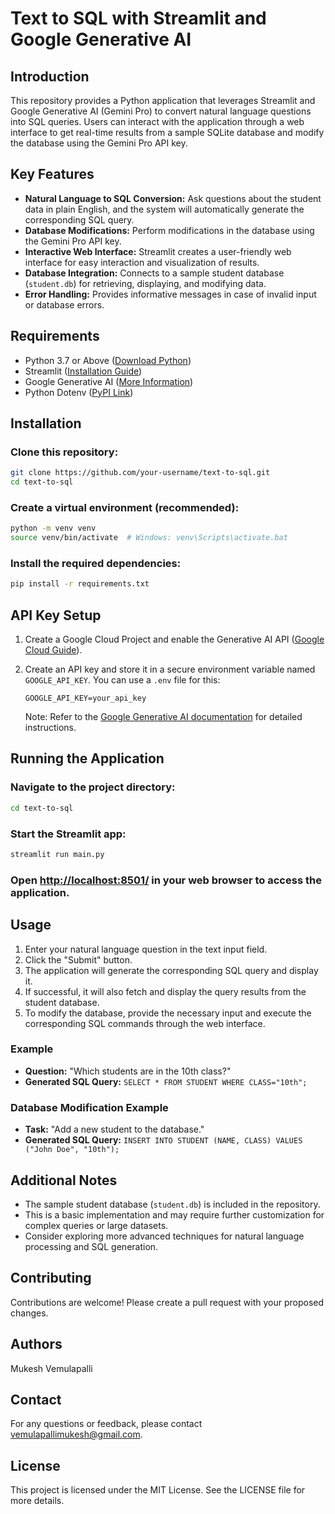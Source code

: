 # Text to SQL with Streamlit and Google Generative AI

## Introduction

This repository provides a Python application that leverages Streamlit and Google Generative AI (Gemini Pro) to convert natural language questions into SQL queries. Users can interact with the application through a web interface to get real-time results from a sample SQLite database and modify the database using the Gemini Pro API key.

## Key Features

- **Natural Language to SQL Conversion:** Ask questions about the student data in plain English, and the system will automatically generate the corresponding SQL query.
- **Database Modifications:** Perform modifications in the database using the Gemini Pro API key.
- **Interactive Web Interface:** Streamlit creates a user-friendly web interface for easy interaction and visualization of results.
- **Database Integration:** Connects to a sample student database (`student.db`) for retrieving, displaying, and modifying data.
- **Error Handling:** Provides informative messages in case of invalid input or database errors.

## Requirements

- Python 3.7 or Above ([Download Python](https://www.python.org/downloads/))
- Streamlit ([Installation Guide](https://docs.streamlit.io/get-started/installation))
- Google Generative AI ([More Information](https://www.xda-developers.com/google-generative-ai-expands-beta-testing/))
- Python Dotenv ([PyPI Link](https://pypi.org/project/dotenv/))

## Installation

### Clone this repository:

```bash
git clone https://github.com/your-username/text-to-sql.git
cd text-to-sql
```

### Create a virtual environment (recommended):

```bash
python -m venv venv
source venv/bin/activate  # Windows: venv\Scripts\activate.bat
```

### Install the required dependencies:

```bash
pip install -r requirements.txt
```

## API Key Setup

1. Create a Google Cloud Project and enable the Generative AI API ([Google Cloud Guide](https://cloud.google.com/ai/generative-ai)).
2. Create an API key and store it in a secure environment variable named `GOOGLE_API_KEY`. You can use a `.env` file for this:

    ```plaintext
    GOOGLE_API_KEY=your_api_key
    ```

   Note: Refer to the [Google Generative AI documentation](https://cloud.google.com/ai/generative-ai) for detailed instructions.

## Running the Application

### Navigate to the project directory:

```bash
cd text-to-sql
```

### Start the Streamlit app:

```bash
streamlit run main.py
```

### Open [http://localhost:8501/](http://localhost:8501/) in your web browser to access the application.

## Usage

1. Enter your natural language question in the text input field.
2. Click the "Submit" button.
3. The application will generate the corresponding SQL query and display it.
4. If successful, it will also fetch and display the query results from the student database.
5. To modify the database, provide the necessary input and execute the corresponding SQL commands through the web interface.

### Example

- **Question:** "Which students are in the 10th class?"
- **Generated SQL Query:** `SELECT * FROM STUDENT WHERE CLASS="10th";`

### Database Modification Example

- **Task:** "Add a new student to the database."
- **Generated SQL Query:** `INSERT INTO STUDENT (NAME, CLASS) VALUES ("John Doe", "10th");`

## Additional Notes

- The sample student database (`student.db`) is included in the repository.
- This is a basic implementation and may require further customization for complex queries or large datasets.
- Consider exploring more advanced techniques for natural language processing and SQL generation.

## Contributing

Contributions are welcome! Please create a pull request with your proposed changes.

## Authors

Mukesh Vemulapalli

## Contact

For any questions or feedback, please contact vemulapallimukesh@gmail.com.

## License

This project is licensed under the MIT License. See the LICENSE file for more details.


